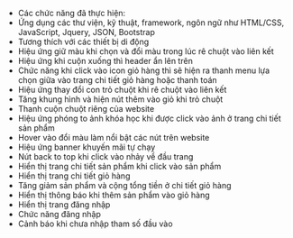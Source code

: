 -	Các chức năng đã thực hiện:
-	Ứng dụng các thư viện, kỹ thuật, framework, ngôn ngữ như HTML/CSS, JavaScript, Jquery, JSON, Bootstrap 
-	Tương thích với các thiết bị di động
-	Hiệu ứng giữ màu khi chọn và đổi màu trong lúc rê chuột vào liên kết
-	Hiệu ứng khi cuộn xuống thì header ẩn lên trên
-	Chức năng khi click vào icon giỏ hàng thì sẽ hiện ra thanh menu lựa chọn giữa vào trang chi tiết giỏ hàng hoặc thanh toán
-	Hiệu ứng thay đổi con trỏ chuột khi rê chuột vào liên kết
-	Tăng khung hình và hiện nút thêm vào giỏ khi trỏ chuột
-	Thanh cuộn chuột riêng của website
-	Hiệu ứng phóng to ảnh khóa học khi được click vào ảnh ở trang chi tiết sản phẩm
-	Hover vào đổi màu làm nổi bật các nút trên website
-	Hiệu ứng banner khuyến mãi tự chạy
-	Nút back to top khi click vào nhảy về đầu trang
-	Hiển thị trang chi tiết sản phẩm khi click vào sản phẩm
-	Hiển thị trang chi tiết giỏ hàng
-	Tăng giảm sản phẩm và cộng tổng tiền ở chi tiết giỏ hàng
-	Hiển thị thông báo khi thêm sản phẩm vào giỏ hàng
-	Hiển thị trang đăng nhập
-	Chức năng đăng nhập
-	Cảnh báo khi chưa nhập tham số đầu vào
